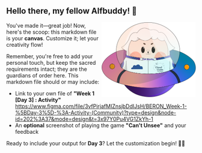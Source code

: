 ## Hello there, my fellow Alfbuddy! 💖

<img align="right" width="250px" src="../../assets/alf/alf-ufo.png">

You've made it—great job! Now, here's the scoop: this markdown file is your **canvas**. Customize it; let your creativity flow!

Remember, you're free to add your personal touch, but keep the sacred requirements intact; they are the guardians of order here. This markdown file should or may include:
- Link to your own file of **"Week 1 [Day 3] : Activity"**
<br>https://www.figma.com/file/3vfPirjafMIZnsjbDdIJsH/BERON_Week-1-%5BDay-3%5D-%3A-Activity-(Community)?type=design&node-id=202%3A37&mode=design&t=3x97Y0Pu4VG1ZkYh-1</br>
- An **optional** screenshot of playing the game **"Can't Unsee"** and your feedback

Ready to include your output for **Day 3**? Let the customization begin! 🚀✨

<!-- You may now delete and modify the content of this file -->